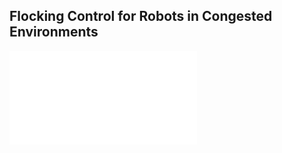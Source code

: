 ## Flocking  Control for Robots in Congested Environments
![Trajectories of Two different robot flocks in confined environments (Comparision with other methods)](Images/simulation_trajectory_comparison.pdf)
